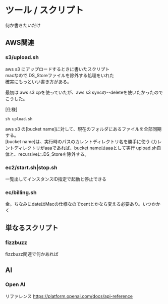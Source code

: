 # ツール / スクリプト
何か書きたいだけ

<!-- AWS -->
## AWS関連

### s3/upload.sh
aws s3 にアップロードするときに書いたスクリプト  
macなので.DS_Storeファイルを除外する処理をいれた  
確実にもっといい書き方がある。

最初は aws s3 cpを使っていたが、aws s3 syncの--deleteを使いたかったのでこうした。

[仕様]
```
sh upload.sh
```
aws s3 の[bucket name]に対して、現在のフォルダにあるファイルを全部同期する。  
[bucket name]は、実行時のパスのカレントディレクトリ名を勝手に使う
(カレントディレクトリがaaaであれば、bucket nameはaaaとして実行
upload.sh自体と、recursiveに.DS_Storeを除外する。

### ec2/start.sh|stop.sh
一覧出してインスタンスID指定で起動と停止できる

### ec/billing.sh
金。ちなみにdateはMacの仕様なのでcentとかなら変える必要あり。いつかかく

<!-- 単なるスクリプト -->
## 単なるスクリプト
### fizzbuzz
fizzbuzz関連で何かあれば

<!-- AI -->
## AI
### Open AI

リファレンス
https://platform.openai.com/docs/api-reference
